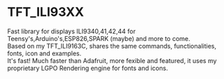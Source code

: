 # TFT_ILI93XX
Fast library for displays ILI9340,41,42,44 for Teensy's,Arduino's,ESP826,SPARK (maybe) and more to come.<br>
Based on my TFT_ILI9163C, shares the same commands, functionalities, fonts, icon and examples.<br>
It's fast! Much faster than Adafruit, more fexible and featured, it uses my proprietary LGPO Rendering engine for fonts and icons.
